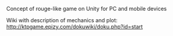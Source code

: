 Concept of rouge-like game on Unity for PC and mobile devices


Wiki with description of mechanics and plot:
http://ktpgame.epizy.com/dokuwiki/doku.php?id=start
